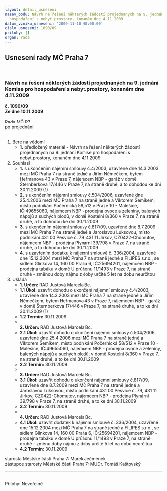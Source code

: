 ```yaml
---
layout: detail_usneseni
nazev_bodu: Návrh na řešení některých žádostí projednaných na 9. jednání Komise pro
  hospodaření s nebyt.prostory, konaném dne 4.11.2009
datum_vzniku_usneseni: '2009-11-10 00:00:00'
cislo_usneseni: 1090/09
prilohy: []
organ: rada
---
```

<div id="ucUsn_pList" class="usn">
	<span><h2>Usnesení rady MČ Praha 7 </h2>
<br></span><div class="standBody">
<span><h3>Návrh na řešení některých žádostí projednaných na 9. jednání Komise pro hospodaření s nebyt.prostory, konaném dne 4.11.2009</h3></span><div class="center">
		<strong>č. 1090/09</strong><br>
	</div>
<div class="center">
		<strong>Ze dne 10.11.2009</strong><br><br>
	</div>Rada MČ P7<br> po projednání<br><br><ol>
<li>Bere na vědomí<ul><li>
<strong>1.</strong> předložený materiál - Návrh na řešení některých žádostí projednaných na 9. jednání Komise pro hospodaření s nebyt.prostory, konaném dne 4.11.2009</li></ul>
</li>
<li>Souhlasí<ul>
<li>
<strong>1.</strong> s  ukončením nájemní smlouvy č.4/2003, uzavřené dne 14.3.2003  mezi MČ Praha 7 na straně jedné a Jiřím Němečkem, bytem Heřmanova 43 v Praze 7, nájemcem NBP - garáž v domě Šternberkova 17/446 v Praze 7, na straně druhé, a to dohodou  ke dni 30.11.2009 (1) </li>
<li>
<strong>2.</strong> s ukončením  nájemní smlouvy č.504/2006, uzavřené dne 25.4.2006 mezi MČ Praha 7 na straně jedné a Viktorem Šemíkem, místo podnikání Počernická 58/512 v Praze 10 - Malešice, IČ:49655060,  nájemcem NBP - prodejna ovoce a zeleniny, balených nápojů a suchých plodů, v domě Kostelní 8/360 v Praze 7, na straně druhé, a to dohodou ke dni 30.11.2009 </li>
<li>
<strong>3.</strong> s ukončením nájemní smlouvy č.817/09, uzavřené dne 8.7.2009 mezi MČ Praha 7 na straně jedné a Jaroslavou Luksovou, místo podnikání 431 00 Pesvice č. 79, 431 11 Jirkov, CZ0422-Chomutov, nájemcem  NBP - prodejna Plynární 39/798 v Praze 7, na straně druhé, a to dohodou ke dni 30.11.2009 </li>
<li>
<strong>4.</strong> s uzavřením dodatku k nájemní smlouvě č. 336/2004, uzavřené dne 15.12.2004 mezi MČ Praha 7 na straně jedné a FILIPES s.r.o., se sídlem Glinkova 14, 160 00 Praha 6, IČ:25694201, nájemcem NBP - prodejna tabáku v domě U průhonu 11/1493 v Praze 7, na straně druhé - změnou doby nájmu z doby určité 5 let na dobu neurčitou</li>
</ul>
</li>
<li>Ukládá<ul>
<li>
<strong>1. Určen: </strong>RAD Justová Marcela Bc.</li>
<li>
<strong>1.1 Úkol: </strong>uzavřít dohodu o ukončení nájemní smlouvy č.4/2003, uzavřené dne 14.3.2003  mezi MČ Praha 7 na straně jedné a Jiřím Němečkem, bytem Heřmanova 43 v Praze 7, nájemcem NBP - garáž v domě Šternberkova 17/446 v Praze 7, na straně druhé, a to ke dni 30.11.2009 (1)</li>
<li>
<strong>1.2 Termín: </strong>30.11.2009</li>
<li>
<strong><br>2. Určen: </strong>RAD Justová Marcela Bc.</li>
<li>
<strong>2.1 Úkol: </strong>uzavřít dohodu o ukončení  nájemní smlouvy č.504/2006, uzavřené dne 25.4.2006 mezi MČ Praha 7 na straně jedné a Viktorem Šemíkem, místo podnikání Počernická 58/512 v Praze 10 - Malešice, IČ:49655060,  nájemcem NBP - prodejna ovoce a zeleniny, balených nápojů a suchých plodů, v domě Kostelní 8/360 v Praze 7, na straně druhé, a to ke dni 30.11.2009 </li>
<li>
<strong>2.2 Termín: </strong>30.11.2009</li>
<li>
<strong><br>3. Určen: </strong>RAD Justová Marcela Bc.</li>
<li>
<strong>3.1 Úkol: </strong>uzavřít dohodu o ukončení nájemní smlouvy č.817/09, uzavřené dne 8.7.2009 mezi MČ Praha 7 na straně jedné a Jaroslavou Luksovou, místo podnikání 431 00 Pesvice č. 79, 431 11 Jirkov, CZ0422-Chomutov, nájemcem  NBP - prodejna Plynární 39/798 v Praze 7, na straně druhé, a to  ke dni 30.11.2009 </li>
<li>
<strong>3.2 Termín: </strong>30.11.2009</li>
<li>
<strong><br>4. Určen: </strong>RAD Justová Marcela Bc.</li>
<li>
<strong>4.1 Úkol: </strong>uzavřít dodatek k nájemní smlouvě č. 336/2004, uzavřené dne 15.12.2004 mezi MČ Praha 7 na straně jedné a FILIPES s.r.o., se sídlem Glinkova 14, 160 00 Praha 6, IČ:25694201, nájemcem NBP - prodejna tabáku v domě U průhonu 11/1493 v Praze 7, na straně druhé - změnu doby nájmu z doby určité 5 let na dobu neurčitou</li>
<li>
<strong>4.2 Termín: </strong>30.11.2009</li>
</ul>
</li>
</ol>starosta Městské části Praha 7: Marek Ječmének<br>zástupce starosty Městské části Praha 7: MUDr. Tomáš Kaštovský <hr>
<br>Přílohy: Neveřejné</div>
</div>